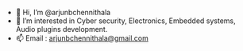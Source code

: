 - 👋 Hi, I’m @arjunbchennithala
- 👀 I’m interested in Cyber security, Electronics, Embedded systems, Audio plugins development.
- 📫 Email : arjunbchennithala@gmail.com

<!---
arjunbchennithala/arjunbchennithala is a ✨ special ✨ repository because its `README.md` (this file) appears on your GitHub profile.
You can click the Preview link to take a look at your changes.
--->
